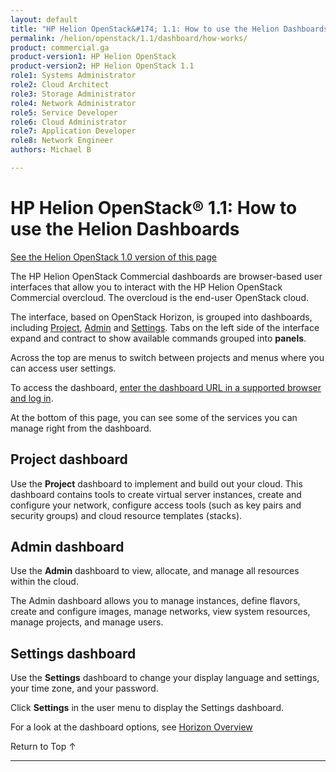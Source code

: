 ```yaml
---
layout: default
title: "HP Helion OpenStack&#174; 1.1: How to use the Helion Dashboards"
permalink: /helion/openstack/1.1/dashboard/how-works/
product: commercial.ga
product-version1: HP Helion OpenStack
product-version2: HP Helion OpenStack 1.1
role1: Systems Administrator 
role2: Cloud Architect 
role3: Storage Administrator 
role4: Network Administrator 
role5: Service Developer 
role6: Cloud Administrator 
role7: Application Developer 
role8: Network Engineer 
authors: Michael B

---
```

<!--PUBLISHED-->



<script> 

function PageRefresh { 
onLoad="window.refresh"
}

PageRefresh();

</script>


<!-- Hide until use cases are official
<p style="font-size: small;"> <a href="/helion/openstack/1.1/dashboard/admin/">&#9664; PREV</a> | <a href="/helion/openstack/1.1/manage/">&#9650; UP</a> | <a href="/helion/openstack/1.1/dashboard/users/">NEXT &#9654;</a> </p>
-->
# HP Helion OpenStack&#174; 1.1: How to use the Helion Dashboards
[See the Helion OpenStack 1.0 version of this page](/helion/openstack/dashboard/how-works/)

The HP Helion OpenStack Commercial dashboards are browser-based user interfaces that allow you to interact with the HP Helion OpenStack Commercial overcloud. The overcloud is the end-user OpenStack cloud.  

The interface, based on OpenStack Horizon, is grouped into dashboards, including [Project](#DashProject), [Admin](#DashAdmin) and [Settings](#DashSettings). Tabs on the left side of the interface expand and contract to show available commands grouped into **panels**. 

<!-- Need new
<img src="media/HorizonCommunity.png" alt="" width="600" />
-->

Across the top are menus to switch between projects and menus where you can access user settings.

<!--
How you interact with your network environment depends upon your user type, either an [administrative user (admin)](/helion/openstack/1.1/dashboard/admin/) or a [non-administrative user (user)](/helion/openstack/1.1/dashboard/users/).
-->
To access the dashboard, [enter the dashboard URL in a supported browser and log in](/helion/openstack/1.1/dashboard/login/). 

At the bottom of this page, you can see some of the services you can manage right from the dashboard.

## Project dashboard<a name="DashProject"></a>

Use the **Project** dashboard to implement and build out your cloud. This dashboard contains tools to create virtual server instances, create and configure your network, configure access tools (such as key pairs and security groups) and cloud resource templates (stacks).

## Admin dashboard<a name="DashAdmin"></a>

Use the **Admin** dashboard to view, allocate, and manage all resources within the cloud.

The Admin dashboard allows you to manage instances, define flavors, create and configure images, manage networks, view system resources, manage projects, and manage users.

## Settings dashboard<a name="DashSettings"></a>

Use the **Settings** dashboard to change your display language and settings, your time zone, and your password.
 
Click **Settings** in the user menu to display the Settings dashboard. 

For a look at the dashboard options, see [Horizon Overview](/helion/openstack/1.1/services/horizon/overview/)

 <a href="#top" style="padding:14px 0px 14px 0px; text-decoration: none;"> Return to Top &#8593; </a>

----
